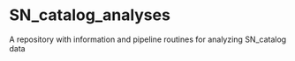 # SN_catalog_analyses
A repository with information and pipeline routines for analyzing SN_catalog data
